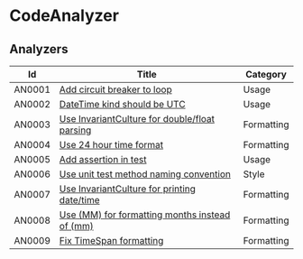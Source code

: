 # CodeAnalyzer

## Analyzers

| Id  | Title | Category |
| --- | ----- | -------- |
| AN0001 | [Add circuit breaker to loop](/docs/AN0001.md) | Usage |
| AN0002 | [DateTime kind should be UTC](/docs/AN0002.md) | Usage |
| AN0003 | [Use InvariantCulture for double/float parsing](/docs/AN0003.md) | Formatting |
| AN0004 | [Use 24 hour time format](/docs/AN0004.md) | Formatting |
| AN0005 | [Add assertion in test](/docs/AN0005.md) | Usage |
| AN0006 | [Use unit test method naming convention](/docs/AN0006.md) | Style |
| AN0007 | [Use InvariantCulture for printing date/time](/docs/AN0000.md) | Formatting |
| AN0008 | [Use (MM) for formatting months instead of (mm)](/docs/AN0000.md) | Formatting |
| AN0009 | [Fix TimeSpan formatting](/docs/AN0009.md) | Formatting |

